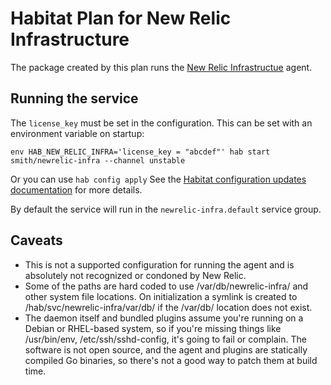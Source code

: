 # Habitat Plan for New Relic Infrastructure

The package created by this plan runs the [New Relic
Infrastructue](https://docs.newrelic.com/docs/infrastructure/new-relic-infrastructure)
agent.

## Running the service

The `license_key` must be set in the configuration. This can be set with an
environment variable on startup:

    env HAB_NEW_RELIC_INFRA='license_key = "abcdef"' hab start smith/newrelic-infra --channel unstable

Or you can use `hab config apply` See the [Habitat configuration updates
documentation](https://www.habitat.sh/docs/run-packages-apply-config-updates/)
for more details.

By default the service will run in the `newrelic-infra.default` service group.

## Caveats

* This is not a supported configuration for running the agent and is absolutely
  not recognized or condoned by New Relic.
* Some of the paths are hard coded to use /var/db/newrelic-infra/ and other
  system file locations. On initialization a symlink is created to
  /hab/svc/newrelic-infra/var/db/ if the /var/db/ location does not exist.
* The daemon itself and bundled plugins assume you're running on a Debian or
  RHEL-based system, so if you're missing things like /usr/bin/env,
  /etc/ssh/sshd-config, it's going to fail or complain. The software is not
  open source, and the agent and plugins are statically compiled Go binaries,
  so there's not a good way to patch them at build time.

